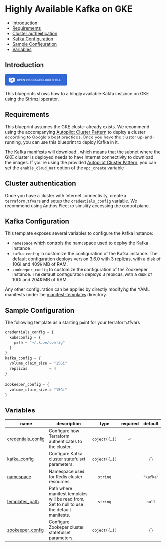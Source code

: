 # Highly Available Kafka on GKE

<!-- BEGIN TOC -->
- [Introduction](#introduction)
- [Requirements](#requirements)
- [Cluster authentication](#cluster-authentication)
- [Kafka Configuration](#kafka-configuration)
- [Sample Configuration](#sample-configuration)
- [Variables](#variables)
<!-- END TOC -->

## Introduction

<a href="https://shell.cloud.google.com/cloudshell/editor?cloudshell_git_repo=https://github.com/GoogleCloudPlatform/cloud-foundation-fabric.git&cloudshell_tutorial=kafka/tutorial.md&cloudshell_git_branch=master&cloudshell_workspace=blueprints/gke/patterns&show=ide%2Cterminal">
<img width="200px" src="../../../../assets/images/cloud-shell-button.png">
</a>

This blueprints shows how to a hihgly available Kakfa instance on GKE using the Strimzi operator.

## Requirements

This blueprint assumes the GKE cluster already exists. We recommend using the accompanying [Autopilot Cluster Pattern](../autopilot-cluster) to deploy a cluster according to Google's best practices. Once you have the cluster up-and-running, you can use this blueprint to deploy Kafka in it.

The Kafka manifests will download , which means that the subnet where the GKE cluster is deployed needs to have Internet connectivity to download the images. If you're using the provided [Autopilot Cluster Pattern](../autopilot-cluster), you can set the `enable_cloud_nat` option of the `vpc_create` variable.

## Cluster authentication
Once you have a cluster with Internet connectivity, create a `terraform.tfvars` and setup the `credentials_config` variable. We recommend using Anthos Fleet to simplify accessing the control plane.

## Kafka Configuration

This template exposes several variables to configure the Kafka instance:
- `namespace` which controls the namespace used to deploy the Kafka instance
- `kafka_config` to customize the configuration of the Kafka instance. The default configuration deploys version 3.6.0 with 3 replicas, with a disk of 10Gi and 4096 MB of RAM.
- `zookeeper_config` to customize the configuration of the Zookeeper instance. The default configuration deploys 3 replicas, with a disk of 10Gi and 2048 MB of RAM.

Any other configuration can be applied by directly modifying the YAML manifests under the [manifest-templates](manifest-templates) directory.

## Sample Configuration

The following template as a starting point for your terraform.tfvars
```tfvars
credentials_config = {
  kubeconfig = {
    path = "~/.kube/config"
  }
}
kafka_config = {
  volume_claim_size = "15Gi"
  replicas          = 4
}

zookeeper_config = {
  volume_claim_size = "15Gi"
}
```
<!-- BEGIN TFDOC -->
## Variables

| name | description | type | required | default |
|---|---|:---:|:---:|:---:|
| [credentials_config](variables.tf#L17) | Configure how Terraform authenticates to the cluster. | <code title="object&#40;&#123;&#10;  fleet_host &#61; optional&#40;string&#41;&#10;  kubeconfig &#61; optional&#40;object&#40;&#123;&#10;    context &#61; optional&#40;string&#41;&#10;    path    &#61; optional&#40;string, &#34;&#126;&#47;.kube&#47;config&#34;&#41;&#10;  &#125;&#41;&#41;&#10;&#125;&#41;">object&#40;&#123;&#8230;&#125;&#41;</code> | ✓ |  |
| [kafka_config](variables.tf#L36) | Configure Kafka cluster statefulset parameters. | <code title="object&#40;&#123;&#10;  replicas          &#61; optional&#40;number, 3&#41;&#10;  volume_claim_size &#61; optional&#40;string, &#34;10Gi&#34;&#41;&#10;  version           &#61; optional&#40;string, &#34;3.6.0&#34;&#41;&#10;  jvm_memory        &#61; optional&#40;string, &#34;4096m&#34;&#41;&#10;&#125;&#41;">object&#40;&#123;&#8230;&#125;&#41;</code> |  | <code>&#123;&#125;</code> |
| [namespace](variables.tf#L48) | Namespace used for Redis cluster resources. | <code>string</code> |  | <code>&#34;kafka&#34;</code> |
| [templates_path](variables.tf#L55) | Path where manifest templates will be read from. Set to null to use the default manifests. | <code>string</code> |  | <code>null</code> |
| [zookeeper_config](variables.tf#L61) | Configure Zookeper cluster statefulset parameters. | <code title="object&#40;&#123;&#10;  replicas          &#61; optional&#40;number, 3&#41;&#10;  volume_claim_size &#61; optional&#40;string, &#34;10Gi&#34;&#41;&#10;  jvm_memory        &#61; optional&#40;string, &#34;2048m&#34;&#41;&#10;&#125;&#41;">object&#40;&#123;&#8230;&#125;&#41;</code> |  | <code>&#123;&#125;</code> |
<!-- END TFDOC -->

